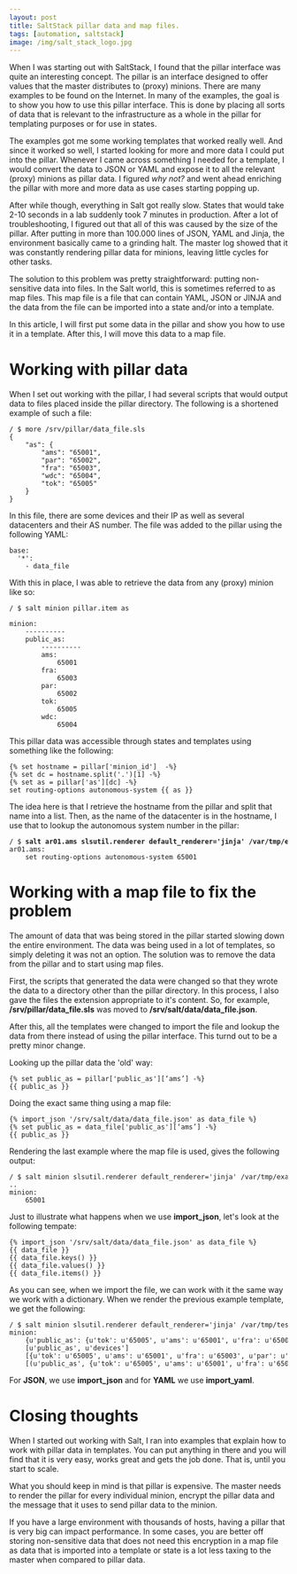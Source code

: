 ```yaml
---
layout: post
title: SaltStack pillar data and map files.
tags: [automation, saltstack]
image: /img/salt_stack_logo.jpg
---
```


When I was starting out with SaltStack, I found that the pillar interface was quite an interesting concept. The pillar is an interface designed to offer values that the master distributes to (proxy) minions. There are many examples to be found on the Internet. In many of the examples, the goal is to show you how to use this pillar interface. This is done by placing all sorts of data that is relevant to the infrastructure as a whole in the pillar for templating purposes or for use in states. 

The examples got me some working templates that worked really well. And since it worked so well, I started looking for more and more data I could put into the pillar. Whenever I came across something I needed for a template, I would convert the data to JSON or YAML and expose it to all the relevant (proxy) minions as pillar data. I figured <i>why not?</i> and went ahead enriching the pillar with more and more data as use cases starting popping up.

After while though, everything in Salt got really slow. States that would take 2-10 seconds in a lab suddenly took 7 minutes in production. After a lot of troubleshooting, I figured out that all of this was caused by the size of the pillar. After putting in more than 100.000 lines of JSON, YAML and Jinja, the environment basically came to a grinding halt. The master log showed that it was constantly rendering pillar data for minions, leaving little cycles for other tasks.

The solution to this problem was pretty straightforward: putting non-sensitive data into files. In the Salt world, this is sometimes referred to as map files. This map file is a file that can contain YAML, JSON or JINJA and the data from the file can be imported into a state and/or into a template.

In this article, I will first put some data in the pillar and show you how to use it in a template. After this, I will move this data to a map file.



Working with pillar data 
========================

When I set out working with the pillar, I had several scripts that would output data to files placed inside the pillar directory. The following is a shortened example of such a file:

<pre style="font-size:12px">
/ $ more /srv/pillar/data_file.sls 
{
    "as": {
        "ams": "65001",
        "par": "65002",
        "fra": "65003",
        "wdc": "65004",
        "tok": "65005"
    }
}
</pre>

In this file, there are some devices and their IP as well as several datacenters and their AS number. The file was added to the pillar using the following YAML:

<pre style="font-size:12px">
base:
  '*':
    - data_file
</pre>

With this in place, I was able to retrieve the data from any (proxy) minion like so:

<pre style="font-size:12px">
/ $ salt minion pillar.item as

minion:
    ----------
    public_as:
        ----------
        ams:
            65001
        fra:
            65003
        par:
            65002
        tok:
            65005
        wdc:
            65004
</pre>

This pillar data was accessible through states and templates using something like the following:

<pre style="font-size:12px">
{% set hostname = pillar['minion_id']  -%}
{% set dc = hostname.split('.')[1] -%}
{% set as = pillar['as'][dc] -%}
set routing-options autonomous-system {{ as }}
</pre>

The idea here is that I retrieve the hostname from the pillar and split that name into a list. Then, as the name of the datacenter is in the hostname, I use that to lookup the autonomous system number in the pillar:

<pre style="font-size:12px">
/ $ <b>salt ar01.ams slsutil.renderer default_renderer='jinja' /var/tmp/example.j2</b>
ar01.ams:
    set routing-options autonomous-system 65001
</pre>    


Working with a map file to fix the problem
==========================================

The amount of data that was being stored in the pillar started slowing down the entire environment. The data was being used in a lot of templates, so simply deleting it was not an option. The solution was to remove the data from the pillar and to start using map files. 

First, the scripts that generated the data were changed so that they wrote the data to a directory other than the pillar directory. In this process, I also gave the files the extension appropriate to it's content. So, for example, <b>/srv/pillar/data_file.sls</b> was  moved to <b>/srv/salt/data/data_file.json</b>.

After this, all the templates were changed to import the file and lookup the data from there instead of using the pillar interface. This turnd out to be a pretty minor change.

Looking up the pillar data the 'old' way:

<pre style="font-size:12px">
{% set public_as = pillar['public_as'][‘ams’] -%}
{{ public_as }}
</pre>

Doing the exact same thing using a map file:

<pre style="font-size:12px">
{% import_json '/srv/salt/data/data_file.json' as data_file %}
{% set public_as = data_file['public_as'][‘ams’] -%}
{{ public_as }}
</pre>

Rendering the last example where the map file is used, gives the following output:

<pre style="font-size:12px">
/ $ salt minion slsutil.renderer default_renderer='jinja' /var/tmp/example.j2 
..
minion:   
    65001
</pre>

Just to illustrate what happens when we use <b>import_json</b>, let's look at the following tempate:

<pre style="font-size:12px">
{% import_json '/srv/salt/data/data_file.json' as data_file %}
{{ data_file }}
{{ data_file.keys() }}
{{ data_file.values() }}
{{ data_file.items() }}
</pre>

As you can see, when we import the file, we can work with it the same way we work with a dictionary. When we render the previous example template, we get the following:

<pre style="font-size:12px">
/ $ salt minion slsutil.renderer default_renderer='jinja' /var/tmp/test.j2 
minion:    
    {u'public_as': {u'tok': u'65005', u'ams': u'65001', u'fra': u'65003', u'par': u'65002', u'wdc': u'65004'}, u'devices': {u'device_n': u'10.200.0.1', u'device_2': u'10.0.0.2', u'device_1': u'10.0.0.1'}}
    [u'public_as', u'devices']
    [{u'tok': u'65005', u'ams': u'65001', u'fra': u'65003', u'par': u'65002', u'wdc': u'65004'}, {u'device_n': u'10.200.0.1', u'device_2': u'10.0.0.2', u'device_1': u'10.0.0.1'}]
    [(u'public_as', {u'tok': u'65005', u'ams': u'65001', u'fra': u'65003', u'par': u'65002', u'wdc': u'65004'}), (u'devices', {u'device_n': u'10.200.0.1', u'device_2': u'10.0.0.2', u'device_1': u'10.0.0.1'})]
</pre>


For <b>JSON</b>, we use <b>import_json</b> and for <b>YAML</b> we use <b>import_yaml</b>.

Closing thoughts
================

When I started out working with Salt, I ran into examples that explain how to work with pillar data in templates. You can put anything in there and you will find that it is very easy, works great and gets the job done. That is, until you start to scale.

What you should keep in mind is that pillar is expensive. The master needs to render the pillar for every individual minion, encrypt the pillar data and the message that it uses to send pillar data to the minion. 

If you have a large environment with thousands of hosts, having a pillar that is very big can impact performance. In some cases, you are better off storing non-sensitive data that does not need this encryption in a map file as data that is imported into a template or state is a lot less taxing to the master when compared to pillar data. 
